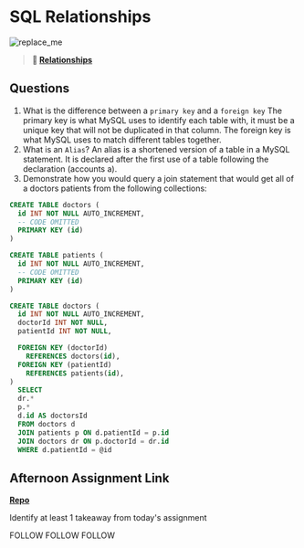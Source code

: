 # SQL Relationships

![replace_me](https://codeworks.blob.core.windows.net/public/assets/img/illustrations/placeholder.svg)

> **📖 [Relationships](https://codeworksacademy.com/fs-student-guide/resources/wk11/02-MySQL-Relationships)**

## Questions

1. What is the difference between a `primary key` and a `foreign key`
  The primary key is what MySQL uses to identify each table with, it must be a unique key that will not be duplicated in that column.  The foreign key is what MySQL uses to match different tables together.
2. What is an `Alias`?
  An alias is a shortened version of a table in a MySQL statement.  It is declared after the first use of a table following the declaration (accounts a).
3. Demonstrate how you would query a join statement that would get all of a doctors patients from the following collections:

```SQL
CREATE TABLE doctors (
  id INT NOT NULL AUTO_INCREMENT,
  -- CODE OMITTED
  PRIMARY KEY (id)
)

CREATE TABLE patients (
  id INT NOT NULL AUTO_INCREMENT,
  -- CODE OMITTED
  PRIMARY KEY (id)
)

CREATE TABLE doctors (
  id INT NOT NULL AUTO_INCREMENT,
  doctorId INT NOT NULL,
  patientId INT NOT NULL,

  FOREIGN KEY (doctorId)
    REFERENCES doctors(id),
  FOREIGN KEY (patientId)
    REFERENCES patients(id),
)
  SELECT
  dr.*
  p.*
  d.id AS doctorsId
  FROM doctors d
  JOIN patients p ON d.patientId = p.id
  JOIN doctors dr ON p.doctorId = dr.id
  WHERE d.patientId = @id
```
## Afternoon Assignment Link

**[Repo](https://github.com/EricMGustafson/friendzone)**

Identify at least 1 takeaway from today's assignment

FOLLOW FOLLOW FOLLOW